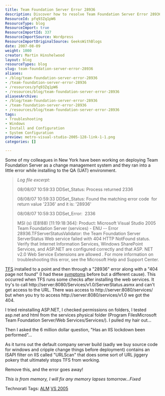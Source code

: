 ```yaml
---
title: Team Foundation Server Error 28936
description: Discover how to resolve Team Foundation Server Error 28936 with expert tips on IIS configuration and troubleshooting. Get your TFS up and running smoothly!
ResourceId: pfq93Zq1pW6
ResourceType: blog
ResourceImport: true
ResourceImportId: 337
ResourceImportSource: Wordpress
ResourceImportOriginalSource: GeeksWithBlogs
date: 2007-08-09
weight: 1000
creator: Martin Hinshelwood
layout: blog
resourceTypes: blog
slug: team-foundation-server-error-28936
aliases:
- /blog/team-foundation-server-error-28936
- /team-foundation-server-error-28936
- /resources/pfq93Zq1pW6
- /resources/blog/team-foundation-server-error-28936
aliasesArchive:
- /blog/team-foundation-server-error-28936
- /team-foundation-server-error-28936
- /resources/blog/team-foundation-server-error-28936
tags:
- Troubleshooting
- Windows
- Install and Configuration
- System Configuration
preview: metro-visual-studio-2005-128-link-1-1.png
categories: []

---
```

Some of my colleagues in New York have been working on deploying Team Foundation Server as a change management system and they ran into a little error while installing to the QA (UAT) environment.

> _Log file excerpt:_
>
> 08/08/07 10:59:33 DDSet_Status: Process returned 2336
>
> 08/08/07 10:59:33 DDSet_Status: Found the matching error code  for return value '2336' and it is: '28936'
>
> 08/08/07 10:59:33 DDSet_Error:  2336
>
> MSI (s) (E8!88) \[11:19:18:364\]: Product: Microsoft Visual Studio 2005 Team Foundation Server (services) - ENU -- Error 28936.TFServerStatusValidator: the Team Foundation Server ServerStatus Web service failed with 404 HTTP NotFound status. Verify that Internet Information Services, Windows SharePoint Services, and ASP.NET are configured correctly and that ASP. NET v2.0 Web Service Extensions are allowed . For more information on troubleshooting this error, see the Microsoft Help and Support Center.

[TFS](http://msdn2.microsoft.com/en-us/teamsystem/aa718934.aspx "Team Foundation Server") installed to a point and then through a "28936" error along with a "404 page not found" (I had these [symptoms](http://blog.hinshelwood.com/archive/2007/03/19/TFS_Gotcha_server_name.aspx "TFS Gotcha server name") before but a different cause). This occurred when TFS runs some checks after installing the web services. It try's to call http://server:8080/Services/v1.0/ServerStatus.asmx and can't get access to the URL. There was access to http://server:8080/services/ but when you try to access http://server:8080/services/v1.0 we got the 404.

I tried reinstalling ASP.NET, I checked permissions on folders, I tested asp.net and html from the services physical folder (Program FilesMicrosoft Team Foundation Server/Web Services/Services/). I pulled my hair out...

Then I asked the 6 million dollar question, "Has an IIS lockdown been performed"...

As it turns out the default company server build (sadly we buy source code for windows and cripple change things before deployment) contains an ISAPI filter on IIS called "URLScan" that does some sort of URL jiggery pokery that ultimately stops TFS from working.

Remove this, and the error goes away!

_This is from memory, I will fix any memory lapses tomorrow...Fixed_

Technorati Tags: [ALM](http://technorati.com/tags/ALM) [VS 2005](http://technorati.com/tags/VS+2005)
